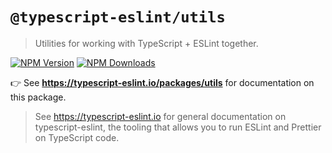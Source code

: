 # `@typescript-eslint/utils`

> Utilities for working with TypeScript + ESLint together.

[![NPM Version](https://img.shields.io/npm/v/@typescript-eslint/utils.svg?style=flat-square)](https://www.npmjs.com/package/@typescript-eslint/utils)
[![NPM Downloads](https://img.shields.io/npm/dm/@typescript-eslint/utils.svg?style=flat-square)](https://www.npmjs.com/package/@typescript-eslint/utils)

👉 See **https://typescript-eslint.io/packages/utils** for documentation on this package.

> See https://typescript-eslint.io for general documentation on typescript-eslint, the tooling that allows you to run ESLint and Prettier on TypeScript code.
